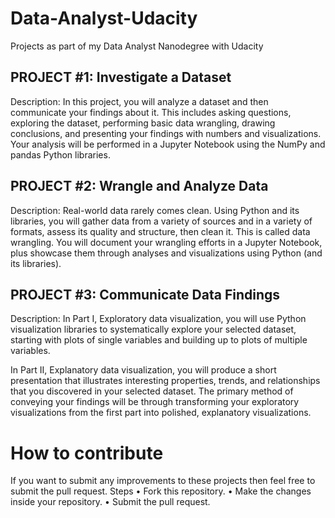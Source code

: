 # Data-Analyst-Udacity
Projects as part of my Data Analyst Nanodegree with Udacity

## PROJECT #1: Investigate a Dataset

Description:
In this project, you will analyze a dataset and then communicate
your findings about it. This includes asking questions, exploring
the dataset, performing basic data wrangling, drawing
conclusions, and presenting your findings with numbers and
visualizations. Your analysis will be performed in a Jupyter
Notebook using the NumPy and pandas Python libraries.

## PROJECT #2: Wrangle and Analyze Data

Description:
Real-world data rarely comes clean. Using Python and its
libraries, you will gather data from a variety of sources and in a
variety of formats, assess its quality and structure, then clean it.
This is called data wrangling. You will document your wrangling
efforts in a Jupyter Notebook, plus showcase them through
analyses and visualizations using Python (and its libraries).

## PROJECT #3: Communicate Data Findings

Description:
In Part I, Exploratory data visualization, you will use Python visualization libraries to systematically explore your selected
dataset, starting with plots of single variables and building up to plots of multiple variables.

In Part II, Explanatory data visualization, you will produce a short presentation that illustrates interesting properties, trends,
and relationships that you discovered in your selected dataset. The primary method of conveying your findings will be
through transforming your exploratory visualizations from the first part into polished, explanatory visualizations.

# How to contribute
If you want to submit any improvements to these projects then feel free to submit the pull request.
Steps
•	Fork this repository.
•	Make the changes inside your repository.
•	Submit the pull request.
